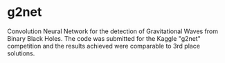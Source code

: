 # g2net

Convolution Neural Network for the detection of Gravitational Waves from Binary Black Holes.
The code was submitted for the Kaggle "g2net" competition and the results achieved were comparable to 3rd place solutions.
